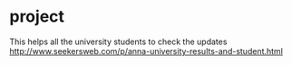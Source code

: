 # project
This helps all the university students to check the updates
http://www.seekersweb.com/p/anna-university-results-and-student.html
